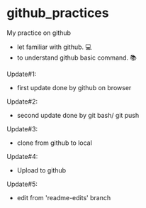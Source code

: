 # github_practices
My practice on github
  * let familiar with github. :computer:
  * to understand github basic command. :books:

Update#1:
  * first update done by github on browser

Update#2:
  * second update done by git bash/ git push
  
Update#3:
  * clone from github to local

Update#4:
  * Upload to github
  
Update#5:
  * edit from 'readme-edits' branch

